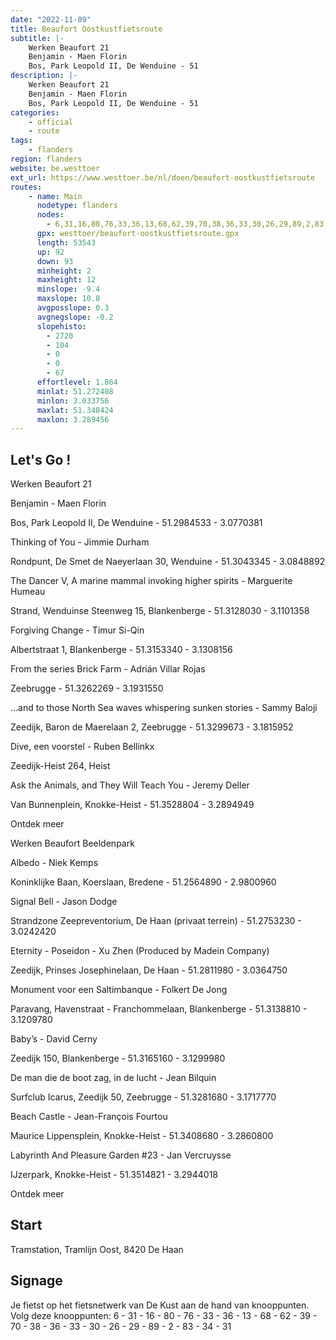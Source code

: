 ```yaml
---
date: "2022-11-09"
title: Beaufort Oostkustfietsroute
subtitle: |-
    Werken Beaufort 21
    Benjamin - Maen Florin
    Bos, Park Leopold II, De Wenduine - 51
description: |-
    Werken Beaufort 21
    Benjamin - Maen Florin
    Bos, Park Leopold II, De Wenduine - 51
categories:
    - official
    - route
tags:
    - flanders
region: flanders
website: be.westtoer
ext_url: https://www.westtoer.be/nl/doen/beaufort-oostkustfietsroute
routes:
    - name: Main
      nodetype: flanders
      nodes:
        - 6,31,16,80,76,33,36,13,68,62,39,70,38,36,33,30,26,29,89,2,83,34,31
      gpx: westtoer/beaufort-oostkustfietsroute.gpx
      length: 53543
      up: 92
      down: 93
      minheight: 2
      maxheight: 12
      minslope: -9.4
      maxslope: 10.8
      avgposslope: 0.3
      avgnegslope: -0.2
      slopehisto:
        - 2720
        - 104
        - 0
        - 0
        - 67
      effortlevel: 1.864
      minlat: 51.272408
      minlon: 3.033756
      maxlat: 51.348424
      maxlon: 3.289456
---
```


## Let's Go ! 

Werken Beaufort 21

Benjamin - Maen Florin

Bos, Park Leopold II, De Wenduine - 51.2984533 - 3.0770381

Thinking of You - Jimmie Durham

Rondpunt, De Smet de Naeyerlaan 30, Wenduine - 51.3043345 - 3.0848892

The Dancer V, A marine mammal invoking higher spirits - Marguerite Humeau

Strand, Wenduinse Steenweg 15, Blankenberge - 51.3128030 - 3.1101358

Forgiving Change - Timur Si-Qin

Albertstraat 1, Blankenberge - 51.3153340 - 3.1308156

From the series Brick Farm - Adrián Villar Rojas

Zeebrugge - 51.3262269 - 3.1931550

…and to those North Sea waves whispering sunken stories - Sammy Baloji

Zeedijk, Baron de Maerelaan 2, Zeebrugge - 51.3299673 - 3.1815952

Dive, een voorstel - Ruben Bellinkx

Zeedijk-Heist 264, Heist

Ask the Animals, and They Will Teach You - Jeremy Deller

Van Bunnenplein, Knokke-Heist - 51.3528804 - 3.2894949

Ontdek meer

Werken Beaufort Beeldenpark

Albedo - Niek Kemps

Koninklijke Baan, Koerslaan, Bredene - 51.2564890 - 2.9800960

Signal Bell - Jason Dodge

Strandzone Zeepreventorium, De Haan (privaat terrein) - 51.2753230 - 3.0242420

Eternity - Poseidon - Xu Zhen (Produced by Madein Company)

Zeedijk, Prinses Josephinelaan, De Haan - 51.2811980 - 3.0364750

Monument voor een Saltimbanque - Folkert De Jong

Paravang, Havenstraat - Franchommelaan, Blankenberge - 51.3138810 - 3.1209780

Baby’s - David Cerny

Zeedijk 150, Blankenberge - 51.3165160 - 3.1299980

De man die de boot zag, in de lucht - Jean Bilquin

Surfclub Icarus, Zeedijk 50, Zeebrugge - 51.3281680 - 3.1717770

Beach Castle - Jean-François Fourtou

Maurice Lippensplein, Knokke-Heist - 51.3408680 - 3.2860800

Labyrinth And Pleasure Garden #23 - Jan Vercruysse

IJzerpark, Knokke-Heist - 51.3514821 - 3.2944018

Ontdek meer

## Start

Tramstation, Tramlijn Oost, 8420 De Haan

## Signage

Je fietst op het fietsnetwerk van De Kust aan de hand van knooppunten. Volg deze knooppunten: 6 - 31 - 16 - 80 - 76 - 33 - 36 - 13 - 68 - 62 - 39 - 70 - 38 - 36 - 33 - 30 - 26 - 29 - 89 - 2 - 83 - 34 - 31
